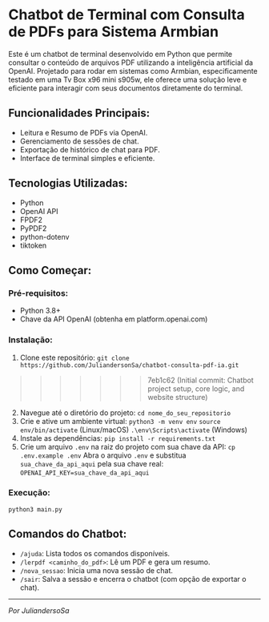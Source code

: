 # Chatbot de Terminal com Consulta de PDFs para Sistema Armbian

Este é um chatbot de terminal desenvolvido em Python que permite consultar o conteúdo de arquivos PDF utilizando a inteligência artificial da OpenAI. Projetado para rodar em sistemas como Armbian, especificamente testado em uma Tv Box x96 mini s905w, ele oferece uma solução leve e eficiente para interagir com seus documentos diretamente do terminal.

## Funcionalidades Principais:
- Leitura e Resumo de PDFs via OpenAI.
- Gerenciamento de sessões de chat.
- Exportação de histórico de chat para PDF.
- Interface de terminal simples e eficiente.

## Tecnologias Utilizadas:
- Python
- OpenAI API
- FPDF2
- PyPDF2
- python-dotenv
- tiktoken

## Como Começar:

### Pré-requisitos:
- Python 3.8+
- Chave da API OpenAI (obtenha em platform.openai.com)

### Instalação:
1. Clone este repositório:
   `git clone https://github.com/JuliandersonSa/chatbot-consulta-pdf-ia.git`
>>>>>>> 7eb1c62 (Initial commit: Chatbot project setup, core logic, and website structure)
2. Navegue até o diretório do projeto:
   `cd nome_do_seu_repositorio`
3. Crie e ative um ambiente virtual:
   `python3 -m venv env`
   `source env/bin/activate` (Linux/macOS)
   `.\env\Scripts\activate` (Windows)
4. Instale as dependências:
   `pip install -r requirements.txt`
5. Crie um arquivo `.env` na raiz do projeto com sua chave da API:
   `cp .env.example .env`
   Abra o arquivo `.env` e substitua `sua_chave_da_api_aqui` pela sua chave real:
   `OPENAI_API_KEY=sua_chave_da_api_aqui`

### Execução:
`python3 main.py`

## Comandos do Chatbot:
- `/ajuda`: Lista todos os comandos disponíveis.
- `/lerpdf <caminho_do_pdf>`: Lê um PDF e gera um resumo.
- `/nova_sessao`: Inicia uma nova sessão de chat.
- `/sair`: Salva a sessão e encerra o chatbot (com opção de exportar o chat).

---
*Por JuliandersoSa*

